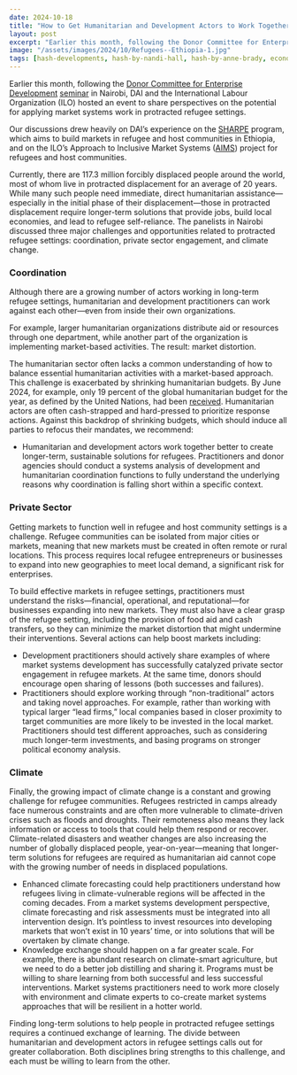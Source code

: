 ```yaml
---
date: 2024-10-18
title: "How to Get Humanitarian and Development Actors to Work Together for Refugees"
layout: post
excerpt: "Earlier this month, following the Donor Committee for Enterprise Development seminar in Nairobi, DAI and the International Labour Organization (ILO) hosted an event to share perspectives on the potential for applying market systems work in protracted refugee settings."
image: "/assets/images/2024/10/Refugees--Ethiopia-1.jpg"
tags: [hash-developments, hash-by-nandi-hall, hash-by-anne-brady, economic-growth, market-systems-development, hash-featured]
---
```

<p>Earlier this month, following the <a href="https://www.enterprise-development.org/?ref=pubs.ghost.io">Donor Committee for Enterprise Development</a> <a href="https://www.enterprise-development.org/about-the-dced/annual-meetings/dced-global-seminar-2024/?ref=pubs.ghost.io">seminar</a> in Nairobi, DAI and the International Labour Organization (ILO) hosted an event to share perspectives on the potential for applying market systems work in protracted refugee settings.</p><p>Our discussions drew heavily on DAI’s experience on the <a href="https://www.dai.com/our-work/projects/ethiopia-strengthening-host-and-refugee-populations-sharpe?ref=pubs.ghost.io">SHARPE</a> program, which aims to build markets in refugee and host communities in Ethiopia, and on the ILO’s Approach to Inclusive Market Systems (<a href="https://www.ilo.org/projects-and-partnerships/projects/partnership-improving-prospects-forcibly-displaced-persons-and-host/themes/enterprise-development?ref=pubs.ghost.io#aims">AIMS</a>) project for refugees and host communities.</p><p>Currently, there are 117.3 million forcibly displaced people around the world, most of whom live in protracted displacement for an average of 20 years. While many such people need immediate, direct humanitarian assistance—especially in the initial phase of their displacement—those in protracted displacement require longer-term solutions that provide jobs, build local economies, and lead to refugee self-reliance. The panelists in Nairobi discussed three major challenges and opportunities related to protracted refugee settings: coordination, private sector engagement, and climate change.</p><h3 id="coordination"><strong>Coordination</strong></h3><p>Although there are a growing number of actors working in long-term refugee settings, humanitarian and development practitioners can work against each other—even from inside their own organizations.</p><p>For example, larger humanitarian organizations distribute aid or resources through one department, while another part of the organization is implementing market-based activities. The result: market distortion.</p><p>The humanitarian sector often lacks a common understanding of how to balance essential humanitarian activities with a market-based approach. This challenge is exacerbated by shrinking humanitarian budgets. By June 2024, for example, only 19 percent of the global humanitarian budget for the year, as defined by the United Nations, had been <a href="https://www.unocha.org/news/human-cost-funding-shortfalls?ref=pubs.ghost.io" rel="noreferrer">received</a>. Humanitarian actors are often cash-strapped and hard-pressed to prioritize response actions. Against this backdrop of shrinking budgets, which should induce all parties to refocus their mandates, we recommend:</p><ul><li>Humanitarian and development actors work together better to create longer-term, sustainable solutions for refugees. Practitioners and donor agencies should conduct a systems analysis of development and humanitarian coordination functions to fully understand the underlying reasons why coordination is falling short within a specific context.</li></ul><h3 id="private-sector"><strong>Private Sector</strong></h3><p>Getting markets to function well in refugee and host community settings is a challenge. Refugee communities can be isolated from major cities or markets, meaning that new markets must be created in often remote or rural locations. This process requires local refugee entrepreneurs or businesses to expand into new geographies to meet local demand, a significant risk for enterprises.</p><p>To build effective markets in refugee settings, practitioners must understand the risks—financial, operational, and reputational—for businesses expanding into new markets. They must also have a clear grasp of the refugee setting, including the provision of food aid and cash transfers, so they can minimize the market distortion that might undermine their interventions. Several actions can help boost markets including:</p><ul><li>Development practitioners should actively share examples of where market systems development has successfully catalyzed private sector engagement in refugee markets. At the same time, donors should encourage open sharing of lessons (both successes and failures).</li><li>Practitioners should explore working through “non-traditional” actors and taking novel approaches. For example, rather than working with typical larger “lead firms,” local companies based in closer proximity to target communities are more likely to be invested in the local market. Practitioners should test different approaches, such as considering much longer-term investments, and basing programs on stronger political economy analysis.</li></ul><h3 id="climate"><strong>Climate</strong></h3><p>Finally, the growing impact of climate change is a constant and growing challenge for refugee communities. Refugees restricted in camps already face numerous constraints and are often more vulnerable to climate-driven crises such as floods and droughts. Their remoteness also means they lack information or access to tools that could help them respond or recover. Climate-related disasters and weather changes are also increasing the number of globally displaced people, year-on-year—meaning that longer-term solutions for refugees are required as humanitarian aid cannot cope with the growing number of needs in displaced populations. &nbsp;</p><ul><li>Enhanced climate forecasting could help practitioners understand how refugees living in climate-vulnerable regions will be affected in the coming decades. From a market systems development perspective, climate forecasting and risk assessments must be integrated into all intervention design. It’s pointless to invest resources into developing markets that won’t exist in 10 years’ time, or into solutions that will be overtaken by climate change.</li><li>Knowledge exchange should happen on a far greater scale. For example, there is abundant research on climate-smart agriculture, but we need to do a better job distilling and sharing it. Programs must be willing to share learning from both successful and less successful interventions. Market systems practitioners need to work more closely with environment and climate experts to co-create market systems approaches that will be resilient in a hotter world.</li></ul><p>Finding long-term solutions to help people in protracted refugee settings requires a continued exchange of learning. The divide between humanitarian and development actors in refugee settings calls out for greater collaboration. Both disciplines bring strengths to this challenge, and each must be willing to learn from the other.&nbsp;</p>
  